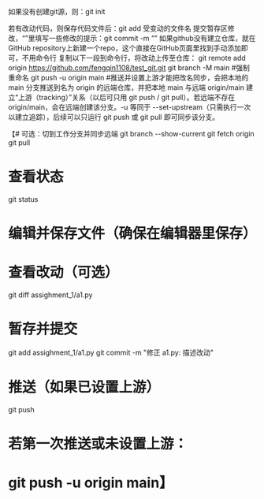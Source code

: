 如果没有创建git源，则：git init

若有改动代码，则保存代码文件后：git add 受变动的文件名
提交暂存区修改，“”里填写一些修改的提示：git commit -m “”
如果github没有建立仓库，就在GitHub repository上新建一个repo，这个直接在GitHub页面里找到手动添加即可，不用命令行
复制以下一段到命令行，将改动上传至仓库：
git remote add origin https://github.com/fengqin1108/test_git.git
git branch -M main      #强制重命名
git push -u origin main #推送并设置上游才能把改名同步，会把本地的 main 分支推送到名为 origin 的远端仓库，并把本地 main 与远端 origin/main 建立“上游（tracking）”关系（以后可只用 git push / git pull）。若远端不存在 origin/main，会在远端创建该分支。-u 等同于 --set-upstream（只需执行一次以建立追踪），后续可以只运行 git push 或 git pull 即可同步该分支。




【# 可选：切到工作分支并同步远端
git branch --show-current
git fetch origin
git pull

# 查看状态
git status

# 编辑并保存文件（确保在编辑器里保存）
# 查看改动（可选）
git diff assighment_1/a1.py

# 暂存并提交
git add assighment_1/a1.py
git commit -m "修正 a1.py: 描述改动"

# 推送（如果已设置上游）
git push
# 若第一次推送或未设置上游：
# git push -u origin main】
